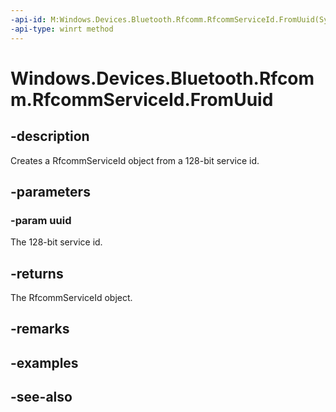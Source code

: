 ```yaml
---
-api-id: M:Windows.Devices.Bluetooth.Rfcomm.RfcommServiceId.FromUuid(System.Guid)
-api-type: winrt method
---
```


<!-- Method syntax
public Windows.Devices.Bluetooth.Rfcomm.RfcommServiceId FromUuid(System.Guid uuid)
-->

# Windows.Devices.Bluetooth.Rfcomm.RfcommServiceId.FromUuid

## -description
Creates a RfcommServiceId object from a 128-bit service id.

## -parameters
### -param uuid
The 128-bit service id.

## -returns
The RfcommServiceId object.

## -remarks

## -examples

## -see-also
